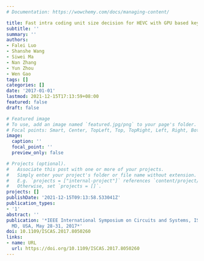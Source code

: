```yaml
---
# Documentation: https://wowchemy.com/docs/managing-content/

title: Fast intra coding unit size decision for HEVC with GPU based keypoint detection
subtitle: ''
summary: ''
authors:
- Falei Luo
- Shanshe Wang
- Siwei Ma
- Nan Zhang
- Yun Zhou
- Wen Gao
tags: []
categories: []
date: '2017-01-01'
lastmod: 2021-12-15T17:13:59+08:00
featured: false
draft: false

# Featured image
# To use, add an image named `featured.jpg/png` to your page's folder.
# Focal points: Smart, Center, TopLeft, Top, TopRight, Left, Right, BottomLeft, Bottom, BottomRight.
image:
  caption: ''
  focal_point: ''
  preview_only: false

# Projects (optional).
#   Associate this post with one or more of your projects.
#   Simply enter your project's folder or file name without extension.
#   E.g. `projects = ["internal-project"]` references `content/project/deep-learning/index.md`.
#   Otherwise, set `projects = []`.
projects: []
publishDate: '2021-12-15T09:13:58.533041Z'
publication_types:
- '1'
abstract: ''
publication: '*IEEE International Symposium on Circuits and Systems, ISCAS 2017, Baltimore,
  MD, USA, May 28-31, 2017*'
doi: 10.1109/ISCAS.2017.8050260
links:
- name: URL
  url: https://doi.org/10.1109/ISCAS.2017.8050260
---
```

